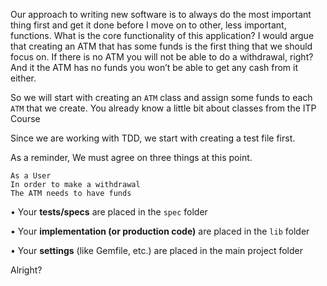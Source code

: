 Our approach to writing new software is to always do the most important thing first and get it done before I move on to other, less important, functions. What is the core functionality of this application? I would argue that creating an ATM that has some funds is the first thing that we should focus on. If there is no ATM you will not be able to do a withdrawal, right? And it the ATM has no funds you won’t be able to get any cash from it either.

So we will start with creating an `ATM` class and assign some funds to each `ATM` that we create. You already know a little bit about classes from the ITP Course

Since we are working with TDD, we start with creating a test file first.

As a reminder, We must agree on three things at this point.
```
As a User       
In order to make a withdrawal      
The ATM needs to have funds
```

• Your **tests/specs** are placed in the `spec` folder

• Your **implementation (or production code)** are placed in the `lib` folder

• Your **settings** (like Gemfile, etc.) are placed in the main project folder

Alright?
